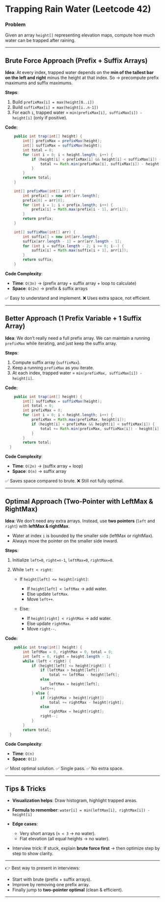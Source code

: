 # **Trapping Rain Water (Leetcode 42)**

### **Problem**

Given an array `height[]` representing elevation maps, compute how much water can be trapped after raining.

---

## **Brute Force Approach (Prefix + Suffix Arrays)**

**Idea**:
At every index, trapped water depends on the **min of the tallest bar on the left and right** minus the height at that index.
So → precompute prefix maximums and suffix maximums.

**Steps**:

1. Build `prefixMax[i] = max(height[0..i])`
2. Build `suffixMax[i] = max(height[i..n-1])`
3. For each `i`, trapped water = `min(prefixMax[i], suffixMax[i]) - height[i]` (only if positive).

**Code:**
```java
    public int trap(int[] height) {
        int[] prefixMax = prefixMax(height);
        int[] suffixMax = suffixMax(height);
        int total = 0;
        for (int i = 0; i < height.length; i++) {
            if (height[i] < prefixMax[i] && height[i] < suffixMax[i]) {
                total += Math.min(prefixMax[i], suffixMax[i]) - height[i];
            }
        }
        return total;
    }

    int[] prefixMax(int[] arr) {
        int prefix[] = new int[arr.length];
        prefix[0] = arr[0];
        for (int i = 1; i < prefix.length; i++) {
            prefix[i] = Math.max(prefix[i - 1], arr[i]);
        }
        return prefix;
    }

    int[] suffixMax(int[] arr) {
        int suffix[] = new int[arr.length];
        suffix[arr.length - 1] = arr[arr.length - 1];
        for (int i = suffix.length - 2; i >= 0; i--) {
            suffix[i] = Math.max(suffix[i + 1], arr[i]);
        }
        return suffix;
    }
```
**Code Complexity**:

* **Time**: `O(3n)` → (prefix array + suffix array + loop to calculate)
* **Space**: `O(2n)` → prefix & suffix arrays

✅ Easy to understand and implement.
❌ Uses extra space, not efficient.

---

## **Better Approach (1 Prefix Variable + 1 Suffix Array)**

**Idea**:
We don’t really need a full prefix array. We can maintain a running `prefixMax` while iterating, and just keep the suffix array.

**Steps**:

1. Compute suffix array (`suffixMax`).
2. Keep a running `prefixMax` as you iterate.
3. At each index, trapped water = `min(prefixMax, suffixMax[i]) - height[i]`.

**Code:**
```java
    public int trap(int[] height) {
        int[] suffixMax = suffixMax(height);
        int total = 0;
        int prefixMax = 0;
        for (int i = 0; i < height.length; i++) {
            prefixMax = Math.max(prefixMax, height[i]);
            if (height[i] < prefixMax && height[i] < suffixMax[i]) {
                total += Math.min(prefixMax, suffixMax[i]) - height[i];
            }
        }
        return total;
  }
```
**Code Complexity**:

* **Time**: `O(2n)` → (suffix array + loop)
* **Space**: `O(n)` → suffix array

✅ Saves space compared to brute.
❌ Still not fully optimal.

---

## **Optimal Approach (Two-Pointer with LeftMax & RightMax)**

**Idea**:
We don’t need any extra arrays. Instead, use **two pointers** (`left` and `right`) with **leftMax & rightMax**.

* Water at index `i` is bounded by the smaller side (leftMax or rightMax).
* Always move the pointer on the smaller side inward.

**Steps**:

1. Initialize `left=0`, `right=n-1`, `leftMax=0`, `rightMax=0`.
2. While `left < right`:

   * If `height[left] <= height[right]`:

     * If `height[left] < leftMax` → add water.
     * Else update `leftMax`.
     * Move `left++`.
   * Else:

     * If `height[right] < rightMax` → add water.
     * Else update `rightMax`.
     * Move `right--`.

**Code:**
```java
    public int trap(int[] height) {
        int leftMax = 0, rightMax = 0, total = 0;
        int left = 0, right = height.length - 1;
        while (left < right) {
            if (height[left] <= height[right]) {
                if (leftMax > height[left])
                    total += leftMax - height[left];
                else
                    leftMax = height[left];
                left++;
            } else {
                if (rightMax > height[right])
                    total += rightMax - height[right];
                else
                    rightMax = height[right];
                right--;
            }
        }
        return total;
  }
```
**Code Complexity**:

* **Time**: `O(n)`
* **Space**: `O(1)`

✅ Most optimal solution.
✅ Single pass.
✅ No extra space.

---

## **Tips & Tricks**

* **Visualization helps**: Draw histogram, highlight trapped areas.
* **Formula to remember**:
  `water[i] = min(leftMax[i], rightMax[i]) - height[i]`
* **Edge cases**:

  * Very short arrays (`n < 3` → no water).
  * Flat elevation (all equal heights → no water).
* Interview trick: If stuck, explain **brute force first** → then optimize step by step to show clarity.

---

👉 Best way to present in interviews:

* Start with brute (prefix + suffix arrays).
* Improve by removing one prefix array.
* Finally jump to **two-pointer optimal** (clean & efficient).

---
